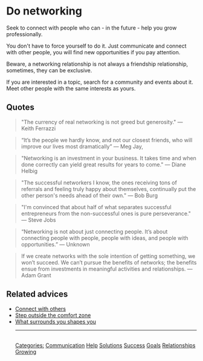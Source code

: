# Do networking

Seek to connect with people who can - in the future - help you grow professionally.

You don't have to force yourself to do it. Just communicate and connect with other people, you will find new opportunities if you pay attention.

Beware, a networking relationship is not always a friendship relationship, sometimes, they can be exclusive.

If you are interested in a topic, search for a community and events about it. Meet other people with the same interests as yours.

## Quotes

> "The currency of real networking is not greed but generosity." — Keith Ferrazzi

> “It’s the people we hardly know, and not our closest friends, who will improve our lives most dramatically” ― Meg Jay,

> "Networking is an investment in your business. It takes time and when done correctly can yield great results for years to come." — Diane Helbig

> "The successful networkers I know, the ones receiving tons of referrals and feeling truly happy about themselves, continually put the other person's needs ahead of their own." — Bob Burg

> "I'm convinced that about half of what separates successful entrepreneurs from the non-successful ones is pure perseverance." — Steve Jobs

> “Networking is not about just connecting people. It’s about connecting people with people, people with ideas, and people with opportunities.” — Unknown

> If we create networks with the sole intention of getting something, we won’t succeed. We can’t pursue the benefits of networks; the benefits ensue from investments in meaningful activities and relationships. — Adam Grant

## Related advices

- [Connect with others](../Connect%20with%20others/index.md)
- [Step outside the comfort zone](../Step%20outside%20the%20comfort%20zone/index.md)
- [What surrounds you shapes you](../What%20surrounds%20you%20shapes%20you/index.md)<hr/><br/>[Categories:](../Categories/index.md) [Communication](../Categories/Communication.md) [Help](../Categories/Help.md) [Solutions](../Categories/Solutions.md) [Success](../Categories/Success.md) [Goals](../Categories/Goals.md) [Relationships](../Categories/Relationships.md) [Growing](../Categories/Growing.md)
